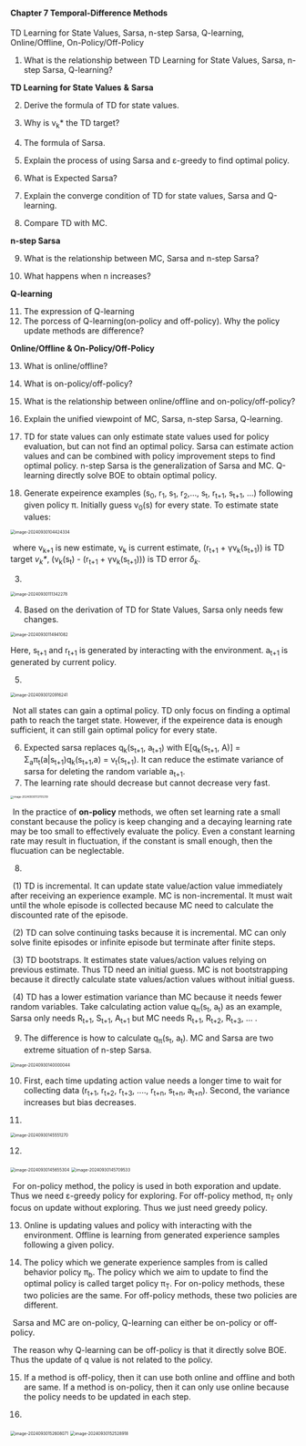 #### Chapter 7 Temporal-Difference Methods

TD Learning for State Values, Sarsa, n-step Sarsa, Q-learning, Online/Offline, On-Policy/Off-Policy



1. What is the relationship between TD Learning for State Values, Sarsa, n-step Sarsa, Q-learning?

**TD Learning for State Values** **&** **Sarsa**

2. Derive the formula of TD for state values.

3. Why is v<sub>k</sub>\* the TD target?
4. The formula of Sarsa.
5. Explain the process of using Sarsa and ε-greedy to find optimal policy.
6. What is Expected Sarsa?
7. Explain the converge condition of TD for state values, Sarsa and Q-learning.
8. Compare TD with MC.

**n-step Sarsa**

9. What is the relationship between MC, Sarsa and n-step Sarsa?

10. What happens when n increases?

**Q-learning**

11. The expression of Q-learning
12. The porcess of Q-learning(on-policy and off-policy). Why the policy update methods are difference?

**Online/Offline & On-Policy/Off-Policy**

13. What is online/offline?

14. What is on-policy/off-policy?

15. What is the relationship between online/offline and on-policy/off-policy?



16. Explain the unified viewpoint of MC, Sarsa, n-step Sarsa, Q-learning.





1. TD for state values can only estimate state values used for policy evaluation, but can not find an optimal policy. Sarsa can estimate action values and can be combined with policy improvement steps to find optimal policy. n-step Sarsa is the generalization of Sarsa and MC. Q-learning directly solve BOE to obtain optimal policy.

2. Generate expeirence examples (s<sub>0</sub>, r<sub>1</sub>, s<sub>1</sub>, r<sub>2</sub>,..., s<sub>t</sub>, r<sub>t+1</sub>, s<sub>t+1</sub>, ...) following given policy π. Initially guess     v<sub>0</sub>(s) for every state. To estimate state values: 

<img src="assets/image-20240930104424334.png" alt="image-20240930104424334" style="zoom:50%;" />

​	where v<sub>k+1</sub> is new estimate, v<sub>k</sub> is current estimate, (r<sub>t+1</sub> + γv<sub>k</sub>(s<sub>t+1</sub>)) is TD target *v<sub>k</sub>\**,                                            	(v<sub>k</sub>(s<sub>t</sub>) - (r<sub>t+1</sub> + γv<sub>k</sub>(s<sub>t+1</sub>))) is TD error *δ<sub>k</sub>*.

3. 

<img src="assets/image-20240930111342278.png" alt="image-20240930111342278" style="zoom:50%;" />

4.  Based on the derivation of TD for State Values, Sarsa only needs few changes.

   <img src="assets/image-20240930114941082.png" alt="image-20240930114941082" style="zoom:50%;" />

   Here, s<sub>t+1</sub> and r<sub>t+1</sub> is generated by interacting with the environment. a<sub>t+1</sub> is generated by current policy.

5. 

<img src="assets/image-20240930120916241.png" alt="image-20240930120916241" style="zoom:50%;" />

​	Not all states can gain a optimal policy. TD only focus on finding a optimal path to reach the target state. However, if the expeirence data is enough sufficient, it can still gain optimal policy for every state.

6. Expected sarsa replaces q<sub>k</sub>(s<sub>t+1</sub>, a<sub>t+1</sub>) with E[q<sub>k</sub>(s<sub>t+1</sub>, A)] = Σ<sub>a</sub>π<sub>t</sub>(a|s<sub>t+1</sub>)q<sub>k</sub>(s<sub>t+1</sub>,a) = v<sub>t</sub>(s<sub>t+1</sub>). It can reduce the estimate variance of sarsa for deleting the random variable a<sub>t+1</sub>.
7. The learning rate should decrease but cannot decrease very fast.

<img src="assets/image-20240930113705319.png" alt="image-20240930113705319" style="zoom:33%;" />

​	In the practice of **on-policy** methods, we often set learning rate a small constant because the policy is keep changing and a decaying learning rate may be too small to effectively evaluate the policy. Even a constant learning rate may result in fluctuation, if the constant is small enough, then the flucuation can be neglectable.

8. 

​	(1) TD is incremental. It can update state value/action value immediately after receiving an experience example. MC is non-incremental. It must wait until the whole episode is collected because MC need to calculate the discounted rate of the episode.

​	(2) TD can solve continuing tasks because it is incremental. MC can only solve finite episodes or infinite episode but terminate after finite steps.

​	(3) TD bootstraps. It estimates state values/action values relying on previous estimate. Thus TD need an initial guess. MC is not bootstrapping because it directly calculate state values/action values without initial guess.

​	(4) TD has a lower estimation variance than MC because it needs fewer random variables. Take calculating action value q<sub>π</sub>(s<sub>t</sub>, a<sub>t</sub>) as an example, Sarsa only needs R<sub>t+1</sub>, S<sub>t+1</sub>, A<sub>t+1</sub> but MC needs                       R<sub>t+1</sub>, R<sub>t+2</sub>, R<sub>t+3</sub>, ... .

9. The difference is how to calculate q<sub>π</sub>(s<sub>t</sub>, a<sub>t</sub>). MC and Sarsa are two extreme situation of n-step Sarsa.

<img src="assets/image-20240930140000044.png" alt="image-20240930140000044" style="zoom:50%;" />

10. First, each time updating action value needs a longer time to wait for collecting data (r<sub>t+1</sub>, r<sub>t+2</sub>, r<sub>t+3</sub>, ...., r<sub>t+n</sub>, s<sub>t+n</sub>, a<sub>t+n</sub>). Second, the variance increases but bias decreases.

11. 

<img src="assets/image-20240930145551270.png" alt="image-20240930145551270" style="zoom:50%;" />

12. 

<img src="assets/image-20240930145655304.png" alt="image-20240930145655304" style="zoom:50%;" />

<img src="assets/image-20240930145709533.png" alt="image-20240930145709533" style="zoom:50%;" />

​	For on-policy method, the policy is used in both exporation and update. Thus we need ε-greedy policy for exploring. For off-policy method, π<sub>T</sub> only focus on update without exploring. Thus we just need greedy policy.

13. Online is updating values and policy with interacting with the environment. Offline is learning from generated experience samples following a given policy.

14. The policy which we generate experience samples from is called behavior policy π<sub>b</sub>. The policy which we aim to update to find the optimal policy is called target policy π<sub>T</sub>. For on-policy methods, these two policies are the same. For off-policy methods, these two policies are different. 

​	Sarsa and MC are on-policy, Q-learning can either be on-policy or off-policy.

​	The reason why Q-learning can be off-policy is that it directly solve BOE. Thus the update of q value is 	not related to the policy.

15. If a method is off-policy, then it can use both online and offline and both are same. If a method is on-policy, then it can only use online because the policy needs to be updated in each step.

16. 

<img src="assets/image-20240930152608071.png" alt="image-20240930152608071" style="zoom:50%;" />

<img src="assets/image-20240930152528918.png" alt="image-20240930152528918" style="zoom:50%;" />

